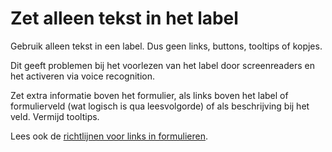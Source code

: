 <!-- @license CC0-1.0 -->

# Zet alleen tekst in het label

Gebruik alleen tekst in een label. Dus geen links, buttons, tooltips of kopjes.

Dit geeft problemen bij het voorlezen van het label door screenreaders en het activeren via voice recognition.

Zet extra informatie boven het formulier, als links boven het label of formulierveld (wat logisch is qua leesvolgorde) of als beschrijving bij het veld. Vermijd tooltips.

Lees ook de [richtlijnen voor links in formulieren](/richtlijnen/formulieren/links).
